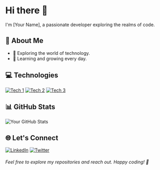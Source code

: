 <!-- Header -->
# Hi there 👋

I'm [Your Name], a passionate developer exploring the realms of code.

<!-- Introduction -->
## 🌟 About Me

- 🚀 Exploring the world of technology.
- 🌱 Learning and growing every day.

<!-- Technologies -->
## 💻 Technologies

[![Tech 1](https://img.shields.io/badge/-Tech1-blue)](Link-to-Tech1)
[![Tech 2](https://img.shields.io/badge/-Tech2-orange)](Link-to-Tech2)
[![Tech 3](https://img.shields.io/badge/-Tech3-green)](Link-to-Tech3)

<!-- GitHub Stats -->
## 📊 GitHub Stats

![Your GitHub Stats](https://github-readme-stats.vercel.app/api?username=sptndngrh&show_icons=true&theme=radical)

<!-- Let's Connect -->
## 🌐 Let's Connect

[![LinkedIn](https://img.shields.io/badge/-LinkedIn-blue?style=for-the-badge&logo=linkedin&logoColor=white)](Your-LinkedIn-Profile-Link)
[![Twitter](https://img.shields.io/badge/-Twitter-blue?style=for-the-badge&logo=twitter&logoColor=white)](Your-Twitter-Profile-Link)

<!-- Footer -->
###### Feel free to explore my repositories and reach out. Happy coding! 🚀
